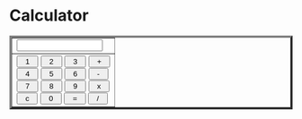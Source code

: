 # Calculator
<FORM NAME="Calc">
<TABLE BORDER=4>
<TR>
<TD>
<INPUT TYPE="text"   NAME="Input" Size="16">
<br>
</TD>
</TR>
<TR>
<TD>
<INPUT TYPE="button" NAME="one"   VALUE="  1  " OnClick="Calc.Input.value += '1'">
<INPUT TYPE="button" NAME="two"   VALUE="  2  " OnCLick="Calc.Input.value += '2'">
<INPUT TYPE="button" NAME="three" VALUE="  3  " OnClick="Calc.Input.value += '3'">
<INPUT TYPE="button" NAME="plus"  VALUE="  +  " OnClick="Calc.Input.value += ' + '">
<br>
<INPUT TYPE="button" NAME="four"  VALUE="  4  " OnClick="Calc.Input.value += '4'">
<INPUT TYPE="button" NAME="five"  VALUE="  5  " OnCLick="Calc.Input.value += '5'">
<INPUT TYPE="button" NAME="six"   VALUE="  6  " OnClick="Calc.Input.value += '6'">
<INPUT TYPE="button" NAME="minus" VALUE="  -  " OnClick="Calc.Input.value += ' - '">
<br>
<INPUT TYPE="button" NAME="seven" VALUE="  7  " OnClick="Calc.Input.value += '7'">
<INPUT TYPE="button" NAME="eight" VALUE="  8  " OnCLick="Calc.Input.value += '8'">
<INPUT TYPE="button" NAME="nine"  VALUE="  9  " OnClick="Calc.Input.value += '9'">
<INPUT TYPE="button" NAME="times" VALUE="  x  " OnClick="Calc.Input.value += ' * '">
<br>
<INPUT TYPE="button" NAME="clear" VALUE="  c  " OnClick="Calc.Input.value = ''">
<INPUT TYPE="button" NAME="zero"  VALUE="  0  " OnClick="Calc.Input.value += '0'">
<INPUT TYPE="button" NAME="DoIt"  VALUE="  =  " OnClick="Calc.Input.value = eval(Calc.Input.value)">
<INPUT TYPE="button" NAME="div"   VALUE="  /  " OnClick="Calc.Input.value += ' / '">
<br>
</TD>
</TR>
</TABLE>
</FORM>


</a></font></p>
